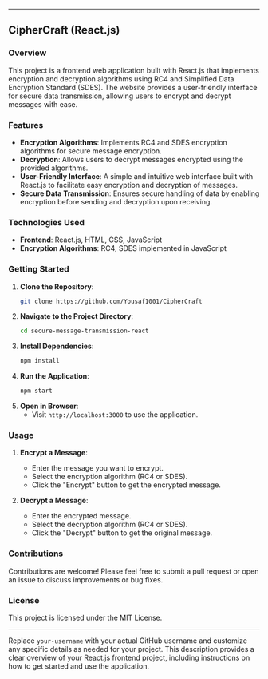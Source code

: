 
---

## CipherCraft (React.js)

### Overview

This project is a frontend web application built with React.js that implements encryption and decryption algorithms using RC4 and Simplified Data Encryption Standard (SDES). The website provides a user-friendly interface for secure data transmission, allowing users to encrypt and decrypt messages with ease.

### Features

- **Encryption Algorithms**: Implements RC4 and SDES encryption algorithms for secure message encryption.
- **Decryption**: Allows users to decrypt messages encrypted using the provided algorithms.
- **User-Friendly Interface**: A simple and intuitive web interface built with React.js to facilitate easy encryption and decryption of messages.
- **Secure Data Transmission**: Ensures secure handling of data by enabling encryption before sending and decryption upon receiving.

### Technologies Used

- **Frontend**: React.js, HTML, CSS, JavaScript
- **Encryption Algorithms**: RC4, SDES implemented in JavaScript

### Getting Started

1. **Clone the Repository**:
   ```bash
   git clone https://github.com/Yousaf1001/CipherCraft
   ```
2. **Navigate to the Project Directory**:
   ```bash
   cd secure-message-transmission-react
   ```
3. **Install Dependencies**:
   ```bash
   npm install
   ```
4. **Run the Application**:
   ```bash
   npm start
   ```
5. **Open in Browser**:
   - Visit `http://localhost:3000` to use the application.

### Usage

1. **Encrypt a Message**:
   - Enter the message you want to encrypt.
   - Select the encryption algorithm (RC4 or SDES).
   - Click the "Encrypt" button to get the encrypted message.

2. **Decrypt a Message**:
   - Enter the encrypted message.
   - Select the decryption algorithm (RC4 or SDES).
   - Click the "Decrypt" button to get the original message.

### Contributions

Contributions are welcome! Please feel free to submit a pull request or open an issue to discuss improvements or bug fixes.

### License

This project is licensed under the MIT License.

---

Replace `your-username` with your actual GitHub username and customize any specific details as needed for your project. This description provides a clear overview of your React.js frontend project, including instructions on how to get started and use the application.
